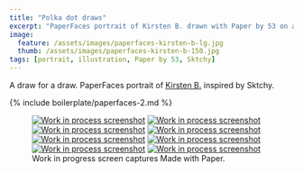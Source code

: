 ```yaml
---
title: "Polka dot draws"
excerpt: "PaperFaces portrait of Kirsten B. drawn with Paper by 53 on an iPad."
image: 
  feature: /assets/images/paperfaces-kirsten-b-lg.jpg
  thumb: /assets/images/paperfaces-kirsten-b-150.jpg
tags: [portrait, illustration, Paper by 53, Sktchy]
---
```


A draw for a draw. PaperFaces portrait of [Kirsten B.](http://sktchy.com/WAPmzC) inspired by Sktchy.

{% include boilerplate/paperfaces-2.md %}

<figure class="third">
  <a href="{{ site.url }}/assets/images/paperfaces-kirsten-b-process-1-lg.jpg"><img src="{{ site.url }}/assets/images/paperfaces-kirsten-b-process-1-600.jpg" alt="Work in process screenshot"></a>
  <a href="{{ site.url }}/assets/images/paperfaces-kirsten-b-process-2-lg.jpg"><img src="{{ site.url }}/assets/images/paperfaces-kirsten-b-process-2-600.jpg" alt="Work in process screenshot"></a>
  <a href="{{ site.url }}/assets/images/paperfaces-kirsten-b-process-3-lg.jpg"><img src="{{ site.url }}/assets/images/paperfaces-kirsten-b-process-3-600.jpg" alt="Work in process screenshot"></a>
  <a href="{{ site.url }}/assets/images/paperfaces-kirsten-b-process-4-lg.jpg"><img src="{{ site.url }}/assets/images/paperfaces-kirsten-b-process-4-600.jpg" alt="Work in process screenshot"></a>
  <a href="{{ site.url }}/assets/images/paperfaces-kirsten-b-process-5-lg.jpg"><img src="{{ site.url }}/assets/images/paperfaces-kirsten-b-process-5-600.jpg" alt="Work in process screenshot"></a>
  <a href="{{ site.url }}/assets/images/paperfaces-kirsten-b-process-6-lg.jpg"><img src="{{ site.url }}/assets/images/paperfaces-kirsten-b-process-6-600.jpg" alt="Work in process screenshot"></a>
  <a href="{{ site.url }}/assets/images/paperfaces-kirsten-b-process-7-lg.jpg"><img src="{{ site.url }}/assets/images/paperfaces-kirsten-b-process-7-600.jpg" alt="Work in process screenshot"></a>
  <a href="{{ site.url }}/assets/images/paperfaces-kirsten-b-process-8-lg.jpg"><img src="{{ site.url }}/assets/images/paperfaces-kirsten-b-process-8-600.jpg" alt="Work in process screenshot"></a>
  <figcaption>Work in progress screen captures Made with Paper.</figcaption>
</figure>
